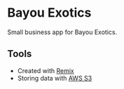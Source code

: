 # Bayou Exotics

Small business app for Bayou Exotics.

## Tools

- Created with [Remix](https://remix.run)
- Storing data with [AWS S3](https://aws.amazon.com/s3/)
